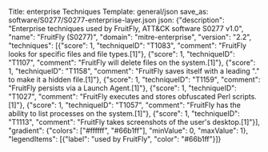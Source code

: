 Title: enterprise Techniques
Template: general/json
save_as: software/S0277/S0277-enterprise-layer.json
json: {"description": "Enterprise techniques used by FruitFly, ATT&CK software S0277 v1.0", "name": "FruitFly (S0277)", "domain": "mitre-enterprise", "version": "2.2", "techniques": [{"score": 1, "techniqueID": "T1083", "comment": "FruitFly looks for specific files and file types.[1]"}, {"score": 1, "techniqueID": "T1107", "comment": "FruitFly will delete files on the system.[1]"}, {"score": 1, "techniqueID": "T1158", "comment": "FruitFly saves itself with a leading \".\" to make it a hidden file.[1]"}, {"score": 1, "techniqueID": "T1159", "comment": "FruitFly persists via a Launch Agent.[1]"}, {"score": 1, "techniqueID": "T1027", "comment": "FruitFly executes and stores obfuscated Perl scripts.[1]"}, {"score": 1, "techniqueID": "T1057", "comment": "FruitFly has the ability to list processes on the system.[1]"}, {"score": 1, "techniqueID": "T1113", "comment": "FruitFly takes screenshots of the user's desktop.[1]"}], "gradient": {"colors": ["#ffffff", "#66b1ff"], "minValue": 0, "maxValue": 1}, "legendItems": [{"label": "used by FruitFly", "color": "#66b1ff"}]}